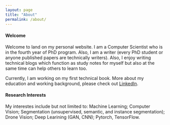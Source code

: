 ```yaml
---
layout: page
title: "About"
permalink: /about/
---
```

#### Welcome
Welcome to land on my personal website. I am a Computer Scientist who is in the fourth year of PhD program. Also, I am a writer (every PhD student or anyone published papers are technically writers). Also, I enjoy writing technical blogs which function as study notes for myself but also at the same time can help others to learn too. 

Currently, I am working on my first technical book. More about my education and working background, please check out [LinkedIn](https://www.linkedin.com/in/li-yin-00b0456b/).  
#### Research Interests
My interestes include but not limited to: Machine Learning; Computer Vision; Segmentation (unsupervised, semantic, and instance segmentation); Drone Vision; Deep Learining (GAN, CNN); Pytorch, TensorFlow.
